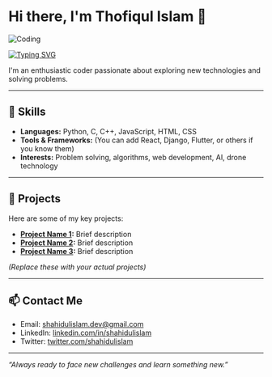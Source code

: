 # Hi there, I'm Thofiqul Islam 👋

![Coding](https://media.giphy.com/media/qgQUggAC3Pfv687qPC/giphy.gif)

[![Typing SVG](https://readme-typing-svg.herokuapp.com?font=Fira+Code&pause=1000&color=00F7FF&center=true&vCenter=true&width=435&lines=Passionate+Programmer;Problem+Solver;Tech+Explorer)](https://git.io/typing-svg)



I'm an enthusiastic coder passionate about exploring new technologies and solving problems.

---

## 🔧                    Skills

- **Languages:** Python, C, C++, JavaScript, HTML, CSS  
- **Tools & Frameworks:** (You can add React, Django, Flutter, or others if you know them)  
- **Interests:** Problem solving, algorithms, web development, AI, drone technology

---

## 🚀 Projects

Here are some of my key projects:

- **[Project Name 1](repo-link-1):** Brief description  
- **[Project Name 2](repo-link-2):** Brief description  
- **[Project Name 3](repo-link-3):** Brief description  

*(Replace these with your actual projects)*

---

## 📫 Contact Me

- Email: shahidulislam.dev@gmail.com  
- LinkedIn: [linkedin.com/in/shahidulislam](https://linkedin.com/in/shahidulislam)  
- Twitter: [twitter.com/shahidulislam](https://twitter.com/shahidulislam)  

---

*“Always ready to face new challenges and learn something new.”*

